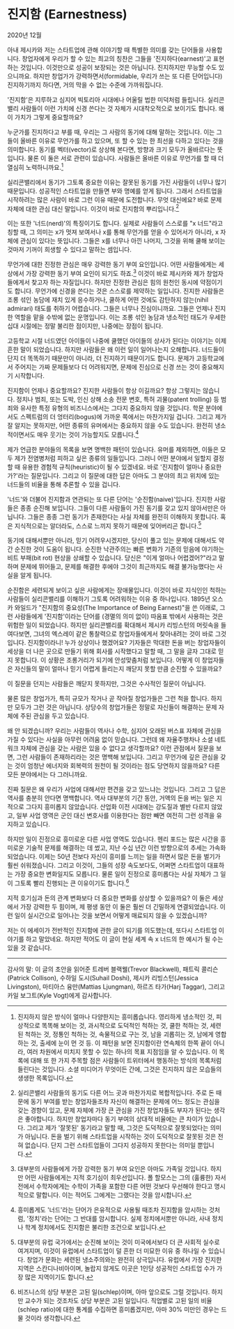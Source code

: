 # 진지함 (Earnestness)

2020년 12월

아내 제시카와 저는 스타트업에 관해 이야기할 때 특별한 의미를 갖는 단어들을 사용합니다. 창업자에게 우리가 할 수 있는 최고의 칭찬은 그들을 '진지하다(earnest)'고 표현하는 것입니다. 이것만으로 성공이 보장되는 것은 아닙니다. 진지하지만 무능할 수도 있으니까요. 하지만 창업가가 강력하면서(formidable, 우리가 쓰는 또 다른 단어입니다) 진지하기까지 하다면, 거의 막을 수 없는 수준에 가까워집니다.

'진지함'은 지루하고 심지어 빅토리아 시대에나 어울릴 법한 미덕처럼 들립니다. 실리콘밸리 사람들이 이런 가치에 신경 쓴다는 것 자체가 시대착오적으로 보이기도 합니다. 왜 이 가치가 그렇게 중요할까요?

누군가를 진지하다고 부를 때, 우리는 그 사람의 동기에 대해 말하는 것입니다. 이는 그들이 올바른 이유로 무언가를 하고 있으며, 또 할 수 있는 한 최선을 다하고 있다는 것을 의미합니다. 동기를 벡터(vector)로 상상해 본다면, 방향과 크기 모두가 올바르다는 뜻입니다. 물론 이 둘은 서로 관련이 있습니다. 사람들은 올바른 이유로 무언가를 할 때 더 열심히 노력하니까요.[^1]

실리콘밸리에서 동기가 그토록 중요한 이유는 잘못된 동기를 가진 사람들이 너무나 많기 때문입니다. 성공적인 스타트업을 만들면 부와 명예를 얻게 됩니다. 그래서 스타트업을 시작하려는 많은 사람이 바로 그런 이유 때문에 도전합니다. 무엇 대신에요? 바로 문제 자체에 대한 관심 대신 말입니다. 이것이 바로 진지함의 뿌리입니다.[^2]

이는 또한 '너드(nerd)'의 특징이기도 합니다. 실제로 사람들이 스스로를 "x 너드"라고 칭할 때, 그 의미는 x가 멋져 보여서나 x를 통해 무언가를 얻을 수 있어서가 아니라, x 자체에 관심이 있다는 뜻입니다. 그들은 x를 너무나 아낀 나머지, 그것을 위해 쿨해 보이는 것마저 기꺼이 희생할 수 있다고 말하는 셈입니다.

무언가에 대한 진정한 관심은 매우 강력한 동기 부여 요인입니다. 어떤 사람들에게는 세상에서 가장 강력한 동기 부여 요인이 되기도 하죠.[^3] 이것이 바로 제시카와 제가 창업자들에게서 찾고자 하는 자질입니다. 하지만 진정한 관심은 힘의 원천인 동시에 약점이기도 합니다. 무언가에 신경을 쓴다는 것은 스스로를 제약하는 일입니다. 진지한 사람들은 조롱 섞인 농담에 재치 있게 응수하거나, 쿨하게 어떤 것에도 감탄하지 않는(nihil admirari) 태도를 취하기 어렵습니다. 그들은 너무나 진심이니까요. 그들은 언제나 진지한 역할을 맡을 수밖에 없는 운명입니다. 이는 조롱 섞인 농담과 냉소적인 태도가 우세한 십대 시절에는 정말 불리한 점이지만, 나중에는 장점이 됩니다.

고등학교 시절 너드였던 아이들이 나중에 쿨했던 아이들의 상사가 된다는 이야기는 이제 흔한 말이 되었습니다. 하지만 사람들은 왜 이런 일이 일어나는지 오해합니다. 너드들이 단지 더 똑똑하기 때문만이 아니라, 더 진지하기 때문이기도 합니다. 문제가 고등학교에서 주어지는 가짜 문제들보다 더 어려워지면, 문제에 진심으로 신경 쓰는 것이 중요해지기 시작합니다.

진지함이 언제나 중요할까요? 진지한 사람들이 항상 이길까요? 항상 그렇지는 않습니다. 정치나 범죄, 또는 도박, 인신 상해 소송 전문 변호, 특허 괴물(patent trolling) 등 범죄와 유사한 특정 유형의 비즈니스에서는 그다지 중요하지 않을 것입니다. 학문 분야에서도 스펙트럼의 더 엉터리(bogus)에 가까운 쪽에서는 마찬가지일 겁니다. 그리고 제가 잘 알지는 못하지만, 어떤 종류의 유머에서는 중요하지 않을 수도 있습니다. 완전히 냉소적이면서도 매우 웃기는 것이 가능할지도 모릅니다.[^4]

제가 언급한 분야들의 목록을 보면 명백한 패턴이 있습니다. 유머를 제외하면, 이들은 모두 제가 전염병처럼 피하고 싶은 종류의 일들입니다. 그러니 어떤 분야에서 일할지 결정할 때 유용한 경험적 규칙(heuristic)이 될 수 있겠네요. 바로 '진지함이 얼마나 중요한가?'라는 질문입니다. 그리고 이 질문에 대한 답은 아마도 그 분야의 최고 위치에 있는 너드들의 비율을 통해 추론할 수 있을 겁니다.

'너드'와 더불어 진지함과 연관되는 또 다른 단어는 '순진함(naive)'입니다. 진지한 사람들은 종종 순진해 보입니다. 그들이 다른 사람들이 가진 동기를 갖고 있지 않아서만은 아닙니다. 그들은 종종 그런 동기가 존재한다는 사실 자체를 완전히 이해하지 못합니다. 혹은 지식적으로는 알더라도, 스스로 느끼지 못하기 때문에 잊어버리곤 합니다.[^5]

동기에 대해서뿐만 아니라, 믿기 어려우시겠지만, 당신이 풀고 있는 문제에 대해서도 약간 순진한 것이 도움이 됩니다. 순진한 낙관주의는 빠른 변화가 기존의 믿음에 야기하는 비트 부패(bit rot) 현상을 상쇄할 수 있습니다. 당신은 "이게 얼마나 어렵겠어?"라고 말하며 문제에 뛰어들고, 문제를 해결한 후에야 그것이 최근까지도 해결 불가능했다는 사실을 알게 됩니다.

순진함은 세련되게 보이고 싶은 사람에게는 장애물입니다. 이것이 바로 지식인인 척하는 사람들이 실리콘밸리를 이해하기 그토록 어려워하는 이유 중 하나입니다. 1895년 오스카 와일드가 "진지함의 중요성(The Importance of Being Earnest)"을 쓴 이래로, 그런 사람들에게 '진지함'이라는 단어를 (경멸의 의미 없이) 따옴표 밖에서 사용하는 것은 위험한 일이 되었습니다. 하지만 실리콘밸리를 확대해서 제시카 리빙스턴의 머릿속을 들여다보면, 그녀의 엑스레이 같은 통찰력으로 창업자들에게서 찾아내려는 것이 바로 그것입니다. 진지함이라니! 누가 상상이나 했겠어요? 기자들은 막대한 돈을 버는 창업자들이 세상을 더 나은 곳으로 만들기 위해 회사를 시작했다고 말할 때, 그 말을 글자 그대로 믿지 못합니다. 이 상황은 조롱거리가 되기에 안성맞춤처럼 보입니다. 어떻게 이 창업자들은 자신들의 말이 얼마나 믿기 어렵게 들리는지 깨닫지 못할 만큼 순진할 수 있을까요?

이 질문을 던지는 사람들은 깨닫지 못하지만, 그것은 수사적인 질문이 아닙니다.

물론 많은 창업가가, 특히 규모가 작거나 곧 작아질 창업가들은 그런 척을 합니다. 하지만 모두가 그런 것은 아닙니다. 상당수의 창업가들은 정말로 자신들이 해결하는 문제 자체에 주된 관심을 두고 있습니다.

왜 안 되겠습니까? 우리는 사람들이 역사나 수학, 심지어 오래된 버스표 자체에 관심을 가질 수 있다는 사실을 아무런 어려움 없이 믿습니다. 그런데 왜 자율주행차나 소셜 네트워크 자체에 관심을 갖는 사람은 있을 수 없다고 생각할까요? 이런 관점에서 질문을 보면, 그런 사람들이 존재하리라는 것은 명백해 보입니다. 그리고 무언가에 깊은 관심을 갖는 것이 엄청난 에너지와 회복력의 원천이 될 것이라는 점도 당연하지 않을까요? 다른 모든 분야에서는 다 그러니까요.

진짜 질문은 왜 우리가 사업에 대해서만 편견을 갖고 있느냐는 것입니다. 그리고 그 답은 역사를 충분히 안다면 명백합니다. 역사 대부분의 기간 동안, 거액의 돈을 버는 일은 지적으로 그다지 흥미롭지 않았습니다. 산업화 이전 시대에는 강도질과 별반 다르지 않았고, 일부 사업 영역은 군인 대신 변호사를 이용한다는 점만 빼면 여전히 그런 성격을 유지하고 있습니다.

하지만 일이 진정으로 흥미로운 다른 사업 영역도 있습니다. 헨리 포드는 많은 시간을 흥미로운 기술적 문제를 해결하는 데 썼고, 지난 수십 년간 이런 방향으로의 추세는 가속화되었습니다. 이제는 50년 전보다 자신이 흥미를 느끼는 일을 하면서 많은 돈을 벌기가 훨씬 쉬워졌습니다. 그리고 이것이, 그들의 성장 속도보다도, 어쩌면 스타트업이 대표하는 가장 중요한 변화일지도 모릅니다. 물론 일이 진정으로 흥미롭다는 사실 자체가 그 일이 그토록 빨리 진행되는 큰 이유이기도 합니다.[^6]

지적 호기심과 돈의 관계 변화보다 더 중요한 변화를 상상할 수 있을까요? 이 둘은 세상에서 가장 강력한 두 힘이며, 제 평생 동안 이 둘은 훨씬 더 긴밀하게 연결되었습니다. 이런 일이 실시간으로 일어나는 것을 보면서 어떻게 매료되지 않을 수 있겠습니까?

저는 이 에세이가 전반적인 진지함에 관한 글이 되기를 의도했는데, 또다시 스타트업 이야기를 하고 말았네요. 하지만 적어도 이 글이 현실 세계 속 x 너드의 한 예시가 될 수는 있을 것 같습니다.

---
감사의 말: 이 글의 초안을 읽어준 트레버 블랙웰(Trevor Blackwell), 패트릭 콜리슨(Patrick Collison), 수하일 도시(Suhail Doshi), 제시카 리빙스턴(Jessica Livingston), 마티아스 융만(Mattias Ljungman), 하르즈 타가(Harj Taggar), 그리고 카일 보그트(Kyle Vogt)에게 감사합니다.

[^1]: 진지하지 않은 방식이 얼마나 다양한지는 흥미롭습니다. 영리하게 냉소적인 것, 피상적으로 똑똑해 보이는 것, 과시적으로 도덕적인 척하는 것, 쿨한 척하는 것, 세련된 척하는 것, 정통인 척하는 것, 속물적으로 구는 것, 남을 괴롭히는 것, 남에게 영합하는 것, 출세에 눈이 먼 것 등. 이 패턴을 보면 진지함이란 연속체의 한쪽 끝이 아니라, 여러 차원에서 미치지 못할 수 있는 하나의 목표 지점임을 알 수 있습니다. 이 목록에 대해 또 한 가지 주목할 점은 사람들이 트위터에서 행동하는 방식의 목록처럼 들린다는 것입니다. 소셜 미디어가 무엇이든 간에, 그것은 진지하지 않은 모습들의 생생한 목록입니다.
[^2]: 실리콘밸리 사람들의 동기도 다른 어느 곳과 마찬가지로 복합적입니다. 주로 돈 때문에 동기 부여를 받는 창업자들조차 자신이 해결하는 문제에 어느 정도는 관심을 갖는 경향이 있고, 문제 자체에 가장 큰 관심을 가진 창업자들도 부자가 된다는 생각은 좋아합니다. 하지만 창업자마다 동기 부여의 상대적 비율에는 큰 차이가 있습니다. 그리고 제가 '잘못된' 동기라고 말할 때, 그것은 도덕적으로 잘못되었다는 의미가 아닙니다. 돈을 벌기 위해 스타트업을 시작하는 것이 도덕적으로 잘못된 것은 전혀 없습니다. 단지 그런 스타트업들이 그다지 성공하지 못한다는 의미일 뿐입니다.
[^3]: 대부분의 사람들에게 가장 강력한 동기 부여 요인은 아마도 가족일 것입니다. 하지만 어떤 사람들에게는 지적 호기심이 최우선입니다. 폴 할모스는 그의 (훌륭한) 자서전에서 수학자에게는 수학이 가족을 포함한 다른 어떤 것보다 우선해야 한다고 명시적으로 말합니다. 이는 적어도 그에게는 그랬다는 것을 암시합니다.
[^4]: 흥미롭게도 '너드'라는 단어가 은유적으로 사용될 때조차 진지함을 암시하는 것처럼, '정치'라는 단어는 그 반대를 암시합니다. 실제 정치에서뿐만 아니라, 사내 정치나 학계 정치에서도 진지함은 불리한 조건으로 보입니다.
[^5]: 대부분의 유럽 국가에서는 순진해 보이는 것이 미국에서보다 더 큰 사회적 실수로 여겨지며, 이것이 유럽에서 스타트업이 덜 흔한 더 미묘한 이유 중 하나일 수 있습니다. 창업가 문화는 세련된 냉소주의와는 완전히 상극입니다. 유럽에서 가장 진지한 지역은 스칸디나비아이며, 놀랍지 않게도 이곳은 1인당 성공적인 스타트업 수가 가장 많은 지역이기도 합니다.
[^6]: 비즈니스의 상당 부분은 고된 일(schlep)이며, 아마 앞으로도 그럴 것입니다. 하지만 교수가 되는 것조차도 상당 부분은 고된 일입니다. 직업별로 고된 일의 비율(schlep ratio)에 대한 통계를 수집하면 흥미롭겠지만, 아마 30% 미만인 경우는 드물 것이라 생각합니다.